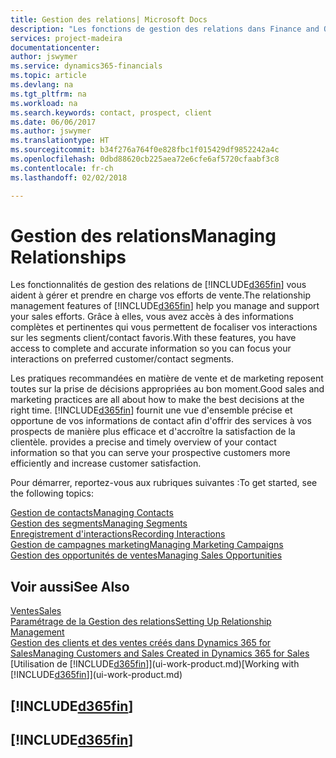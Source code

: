 ```yaml
---
title: Gestion des relations| Microsoft Docs
description: "Les fonctions de gestion des relations dans Finance and Operations, Business edition prennent en charge vos efforts en matière de vente et vous permettent d'accéder à des informations sur les contacts et les prospects afin de pouvoir servir vos clients efficacement."
services: project-madeira
documentationcenter: 
author: jswymer
ms.service: dynamics365-financials
ms.topic: article
ms.devlang: na
ms.tgt_pltfrm: na
ms.workload: na
ms.search.keywords: contact, prospect, client
ms.date: 06/06/2017
ms.author: jswymer
ms.translationtype: HT
ms.sourcegitcommit: b34f276a764f0e828fbc1f015429df9852242a4c
ms.openlocfilehash: 0dbd88620cb225aea72e6cfe6af5720cfaabf3c8
ms.contentlocale: fr-ch
ms.lasthandoff: 02/02/2018

---
```

# <a name="managing-relationships"></a><span data-ttu-id="8c0d0-103">Gestion des relations</span><span class="sxs-lookup"><span data-stu-id="8c0d0-103">Managing Relationships</span></span>
<span data-ttu-id="8c0d0-104">Les fonctionnalités de gestion des relations de [!INCLUDE[d365fin](includes/d365fin_md.md)] vous aident à gérer et prendre en charge vos efforts de vente.</span><span class="sxs-lookup"><span data-stu-id="8c0d0-104">The relationship management features of [!INCLUDE[d365fin](includes/d365fin_md.md)] help you manage and support your sales efforts.</span></span> <span data-ttu-id="8c0d0-105">Grâce à elles, vous avez accès à des informations complètes et pertinentes qui vous permettent de focaliser vos interactions sur les segments client/contact favoris.</span><span class="sxs-lookup"><span data-stu-id="8c0d0-105">With these features, you have access to complete and accurate information so you can focus your interactions on preferred customer/contact segments.</span></span>

<span data-ttu-id="8c0d0-106">Les pratiques recommandées en matière de vente et de marketing reposent toutes sur la prise de décisions appropriées au bon moment.</span><span class="sxs-lookup"><span data-stu-id="8c0d0-106">Good sales and marketing practices are all about how to make the best decisions at the right time.</span></span> [!INCLUDE[d365fin](includes/d365fin_md.md)]<span data-ttu-id="8c0d0-107"> fournit une vue d'ensemble précise et opportune de vos informations de contact afin d'offrir des services à vos prospects de manière plus efficace et d'accroître la satisfaction de la clientèle.</span><span class="sxs-lookup"><span data-stu-id="8c0d0-107"> provides a precise and timely overview of your contact information so that you can serve your prospective customers more efficiently and increase customer satisfaction.</span></span>

<span data-ttu-id="8c0d0-108">Pour démarrer, reportez-vous aux rubriques suivantes :</span><span class="sxs-lookup"><span data-stu-id="8c0d0-108">To get started, see the following topics:</span></span>

[<span data-ttu-id="8c0d0-109">Gestion de contacts</span><span class="sxs-lookup"><span data-stu-id="8c0d0-109">Managing Contacts</span></span>](marketing-contacts.md)  
[<span data-ttu-id="8c0d0-110">Gestion des segments</span><span class="sxs-lookup"><span data-stu-id="8c0d0-110">Managing Segments</span></span>](marketing-segments.md)  
[<span data-ttu-id="8c0d0-111">Enregistrement d'interactions</span><span class="sxs-lookup"><span data-stu-id="8c0d0-111">Recording Interactions</span></span>](marketing-interactions.md)  
[<span data-ttu-id="8c0d0-112">Gestion de campagnes marketing</span><span class="sxs-lookup"><span data-stu-id="8c0d0-112">Managing Marketing Campaigns</span></span>](marketing-campaigns.md)  
[<span data-ttu-id="8c0d0-113">Gestion des opportunités de ventes</span><span class="sxs-lookup"><span data-stu-id="8c0d0-113">Managing Sales Opportunities</span></span>](marketing-manage-sales-opportunities.md)

## <a name="see-also"></a><span data-ttu-id="8c0d0-114">Voir aussi</span><span class="sxs-lookup"><span data-stu-id="8c0d0-114">See Also</span></span>
[<span data-ttu-id="8c0d0-115">Ventes</span><span class="sxs-lookup"><span data-stu-id="8c0d0-115">Sales</span></span>](sales-manage-sales.md)  
[<span data-ttu-id="8c0d0-116">Paramétrage de la Gestion des relations</span><span class="sxs-lookup"><span data-stu-id="8c0d0-116">Setting Up Relationship Management</span></span>](marketing-setup-marketing.md)  
[<span data-ttu-id="8c0d0-117">Gestion des clients et des ventes créés dans Dynamics 365 for Sales</span><span class="sxs-lookup"><span data-stu-id="8c0d0-117">Managing Customers and Sales Created in Dynamics 365 for Sales</span></span>](marketing-integrate-dynamicscrm.md)  
<span data-ttu-id="8c0d0-118">[Utilisation de [!INCLUDE[d365fin](includes/d365fin_md.md)]](ui-work-product.md)</span><span class="sxs-lookup"><span data-stu-id="8c0d0-118">[Working with [!INCLUDE[d365fin](includes/d365fin_md.md)]](ui-work-product.md)</span></span>  

## [!INCLUDE[d365fin](includes/free_trial_md.md)]  
## [!INCLUDE[d365fin](includes/training_link_md.md)]

